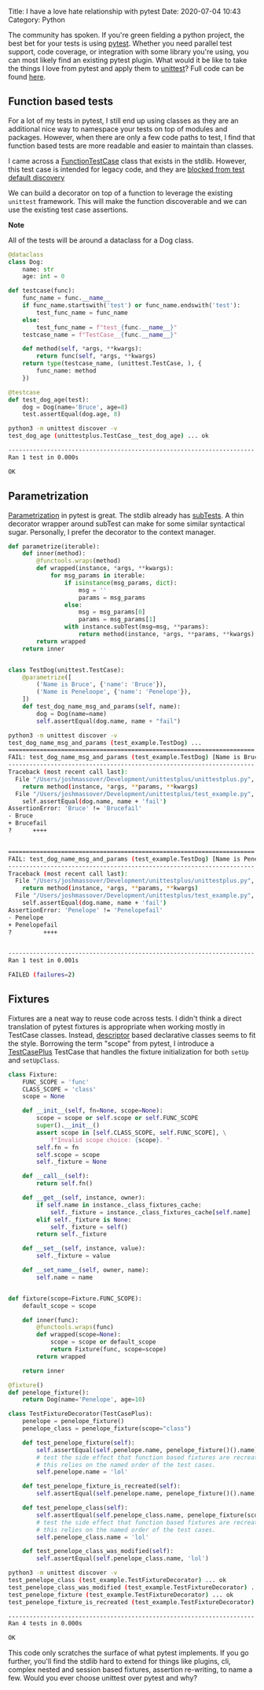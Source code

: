 Title: I have a love hate relationship with pytest
Date: 2020-07-04 10:43
Category: Python

The community has spoken. If you're green fielding a python project, the best bet for your tests is using [pytest](https://docs.pytest.org/en/stable/).
Whether you need parallel test support, code coverage, or integration with some library you're using, you can most likely
find an existing pytest plugin. What would it be like to take the things I love from pytest and apply
them to [unittest](https://docs.python.org/3.8/library/unittest.html)? Full code can be found [here](https://github.com/massover/unittestplus).

## Function based tests

For a lot of my tests in pytest, I still end up using classes as they are an additional nice way to namespace your tests
on top of modules and packages. However, when there are only a few code paths to test, I find that function 
based tests are more readable and easier to maintain than classes.

I came across a [FunctionTestCase](https://docs.python.org/3/library/unittest.html#unittest.FunctionTestCase)
class that exists in the stdlib. However, this test case is intended for legacy code, and they are [blocked from
test default discovery](https://bugs.python.org/issue22680)

We can build a decorator on top of a function to leverage the existing `unittest` framework. This will make the
function discoverable and we can use the existing test case assertions.

**Note**

All of the tests will be around a dataclass for a Dog class.

```python
@dataclass
class Dog:
    name: str
    age: int = 0

def testcase(func):
    func_name = func.__name__
    if func_name.startswith('test') or func_name.endswith('test'):
        test_func_name = func_name
    else:
        test_func_name = f"test_{func.__name__}"
    testcase_name = f"TestCase__{func.__name__}"

    def method(self, *args, **kwargs):
        return func(self, *args, **kwargs)
    return type(testcase_name, (unittest.TestCase, ), {
        func_name: method
    })

@testcase
def test_dog_age(test):
    dog = Dog(name='Bruce', age=8)
    test.assertEqual(dog.age, 8)
```

```bash
python3 -m unittest discover -v 
test_dog_age (unittestplus.TestCase__test_dog_age) ... ok

----------------------------------------------------------------------
Ran 1 test in 0.000s

OK
```

## Parametrization

[Parametrization](https://docs.pytest.org/en/stable/parametrize.html) in pytest is great. The stdlib already has 
[subTests](https://docs.python.org/3/library/unittest.html#unittest.TestCase.subTest). A thin decorator wrapper around subTest
can make for some similar syntactical sugar. Personally, I prefer the decorator to the context manager.

```python
def parametrize(iterable):
    def inner(method):
        @functools.wraps(method)
        def wrapped(instance, *args, **kwargs):
            for msg_params in iterable:
                if isinstance(msg_params, dict):
                    msg = ''
                    params = msg_params
                else:
                    msg = msg_params[0]
                    params = msg_params[1]
                with instance.subTest(msg=msg, **params):
                    return method(instance, *args, **params, **kwargs)
        return wrapped
    return inner


class TestDog(unittest.TestCase):
    @parametrize([
        ('Name is Bruce', {'name': 'Bruce'}),
        ('Name is Peneloope', {'name': 'Penelope'}),
    ])
    def test_dog_name_msg_and_params(self, name):
        dog = Dog(name=name)
        self.assertEqual(dog.name, name + "fail")
```

```bash
python3 -m unittest discover -v 
test_dog_name_msg_and_params (test_example.TestDog) ... 
======================================================================
FAIL: test_dog_name_msg_and_params (test_example.TestDog) [Name is Bruce] (name='Bruce')
----------------------------------------------------------------------
Traceback (most recent call last):
  File "/Users/joshmassover/Development/unittestplus/unittestplus.py", line 19, in wrapped
    return method(instance, *args, **params, **kwargs)
  File "/Users/joshmassover/Development/unittestplus/test_example.py", line 46, in test_dog_name_msg_and_params
    self.assertEqual(dog.name, name + 'fail')
AssertionError: 'Bruce' != 'Brucefail'
- Bruce
+ Brucefail
?      ++++


======================================================================
FAIL: test_dog_name_msg_and_params (test_example.TestDog) [Name is Peneloope] (name='Penelope')
----------------------------------------------------------------------
Traceback (most recent call last):
  File "/Users/joshmassover/Development/unittestplus/unittestplus.py", line 19, in wrapped
    return method(instance, *args, **params, **kwargs)
  File "/Users/joshmassover/Development/unittestplus/test_example.py", line 46, in test_dog_name_msg_and_params
    self.assertEqual(dog.name, name + 'fail')
AssertionError: 'Penelope' != 'Penelopefail'
- Penelope
+ Penelopefail
?         ++++


----------------------------------------------------------------------
Ran 1 test in 0.001s

FAILED (failures=2)

```

## Fixtures

Fixtures are a neat way to reuse code across tests. I didn't think a direct translation of pytest fixtures is appropriate
when working mostly in TestCase classes. Instead, [descriptor](https://docs.python.org/3/howto/descriptor.html) based 
declarative classes seems to fit the style. Borrowing the term "scope" from pytest, I introduce a [TestCasePlus](https://github.com/massover/unittestplus/blob/master/unittestplus.py#L77) 
TestCase that handles the fixture initialization for both `setUp` and `setUpClass`.

```python
class Fixture:
    FUNC_SCOPE = 'func'
    CLASS_SCOPE = 'class'
    scope = None

    def __init__(self, fn=None, scope=None):
        scope = scope or self.scope or self.FUNC_SCOPE
        super().__init__()
        assert scope in [self.CLASS_SCOPE, self.FUNC_SCOPE], \
            f"Invalid scope choice: {scope}. "
        self.fn = fn
        self.scope = scope
        self._fixture = None

    def __call__(self):
        return self.fn()

    def __get__(self, instance, owner):
        if self.name in instance._class_fixtures_cache:
            self._fixture = instance._class_fixtures_cache[self.name]
        elif self._fixture is None:
            self._fixture = self()
        return self._fixture

    def __set__(self, instance, value):
        self._fixture = value

    def __set_name__(self, owner, name):
        self.name = name


def fixture(scope=Fixture.FUNC_SCOPE):
    default_scope = scope

    def inner(func):
        @functools.wraps(func)
        def wrapped(scope=None):
            scope = scope or default_scope
            return Fixture(func, scope=scope)
        return wrapped

    return inner

@fixture()
def penelope_fixture():
    return Dog(name='Penelope', age=10)

class TestFixtureDecorator(TestCasePlus):
    penelope = penelope_fixture()
    penelope_class = penelope_fixture(scope="class")

    def test_penelope_fixture(self):
        self.assertEqual(self.penelope.name, penelope_fixture()().name)
        # test the side effect that function based fixtures are recreated on setup
        # this relies on the named order of the test cases.
        self.penelope.name = 'lol'

    def test_penelope_fixture_is_recreated(self):
        self.assertEqual(self.penelope.name, penelope_fixture()().name)

    def test_penelope_class(self):
        self.assertEqual(self.penelope_class.name, penelope_fixture(scope="class")().name)
        # test the side effect that function based fixtures are recreated on setup
        # this relies on the named order of the test cases.
        self.penelope_class.name = 'lol'

    def test_penelope_class_was_modified(self):
        self.assertEqual(self.penelope_class.name, 'lol')
```

```bash
python3 -m unittest discover -v 
test_penelope_class (test_example.TestFixtureDecorator) ... ok
test_penelope_class_was_modified (test_example.TestFixtureDecorator) ... ok
test_penelope_fixture (test_example.TestFixtureDecorator) ... ok
test_penelope_fixture_is_recreated (test_example.TestFixtureDecorator) ... ok

----------------------------------------------------------------------
Ran 4 tests in 0.000s

OK
```

This code only scratches the surface of what pytest implements. If you go further, you'll find the stdlib hard to extend
for things like plugins, cli, complex nested and session based fixtures, assertion re-writing, to name a few. Would you
ever choose unittest over pytest and why? 
